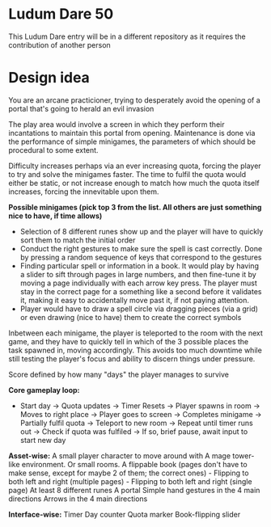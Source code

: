 # Ludum Dare 50
 This Ludum Dare entry will be in a different repository as it requires the contribution of another person


# Design idea

You are an arcane practicioner, trying to desperately avoid the opening of a portal that's going to herald an evil invasion

The play area would involve a screen in which they perform their incantations to maintain this portal from opening. Maintenance is done via the performance of simple minigames, the parameters of which should be procedural to some extent.

Difficulty increases perhaps via an ever increasing quota, forcing the player to try and solve the minigames faster. The time to fulfil the quota would either be static, or not increase enough to match how much the quota itself increases, forcing the innevitable upon them.

**Possible minigames (pick top 3 from the list. All others are just something nice to have, if time allows)**
- Selection of 8 different runes show up and the player will have to quickly sort them to match the initial order
- Conduct the right gestures to make sure the spell is cast correctly. Done by pressing a random sequence of keys that correspond to the gestures
- Finding particular spell or information in a book. It would play by having a slider to sift through pages in large numbers, and then fine-tune it by moving a page individually with each arrow key press. The player must stay in the correct page for a something like a second before it validates it, making it easy to accidentally move past it, if not paying attention.
- Player would have to draw a spell circle via dragging pieces (via a grid) or even drawing (nice to have) them to create the correct symbols


Inbetween each minigame, the player is teleported to the room with the next game, and they have to quickly tell in which of the 3 possible places the task spawned in, moving accordingly. This avoids too much downtime while still testing the player's focus and ability to discern things under pressure.

Score defined by how many "days" the player manages to survive

**Core gameplay loop:**

- Start day -> Quota updates -> Timer Resets -> Player spawns in room -> Moves to right place -> Player goes to screen -> Completes minigame -> Partially fulfil quota -> Teleport to new room -> Repeat until timer runs out -> Check if quota was fulfiled -> If so, brief pause, await input to start new day


**Asset-wise:**
A small player character to move around with
A mage tower-like environment. Or small rooms.
A flippable book (pages don't have to make sense, except for maybe 2 of them; the correct ones)
	- Flipping to both left and right (multiple pages)
	- Flipping to both left and right (single page)
At least 8 different runes
A portal
Simple hand gestures in the 4 main directions
Arrows in the 4 main directions

**Interface-wise:**
Timer
Day counter
Quota marker
Book-flipping slider